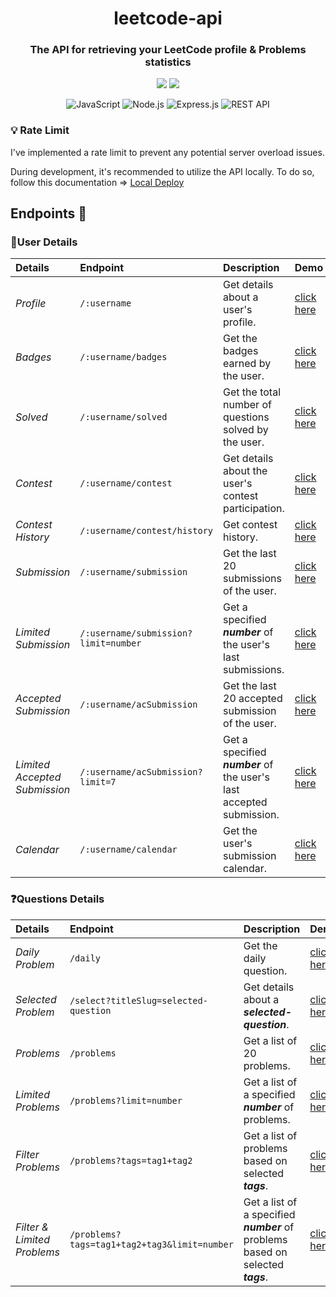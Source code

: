 <h1 align="center">leetcode-api</h1>
<div align="center">

### The API for retrieving your LeetCode profile & Problems statistics

<img src="https://img.shields.io/badge/License-MIT-green.svg"/>
<img src="https://img.shields.io/npm/v/npm.svg?logo=nodedotjs"/>

![JavaScript](https://img.shields.io/badge/javascript-%2320232a.svg?style=for-the-badge&logo=javascript&logoColor=%23F7DF1E)
![Node.js](https://img.shields.io/badge/Node.js-%2320232a?style=for-the-badge&logo=node.js&logoColor=43853D)
![Express.js](https://img.shields.io/badge/express-%2320232a.svg?style=for-the-badge&logo=express&logoColor=%23F7DF1E)
![REST API](https://img.shields.io/badge/RestApi-%2320232a.svg?style=for-the-badge&logo=restAPI&logoColor=%23F7DF1E)

</div>


### 💡 Rate Limit

I've implemented a rate limit to prevent any potential server overload issues.

During development, it's recommended to utilize the API locally. To do so, follow this documentation => <a href="CONTRIBUTING.md" target="_blank">Local Deploy</a>

## Endpoints 🚀

### 👤User Details

| Details                       | Endpoint                             | Description                                                          | Demo                                                              |
| :---------------------------- | :----------------------------------- | :------------------------------------------------------------------- | ----------------------------------------------------------------- |
| _Profile_                     | `/:username`                         | Get details about a user's profile.                                  | <a href="./public/demo/demo2.png" target="_blank">click here</a>  |
| _Badges_                      | `/:username/badges`                  | Get the badges earned by the user.                                   | <a href="./public/demo/demo3.png" target="_blank">click here</a>  |
| _Solved_                      | `/:username/solved`                  | Get the total number of questions solved by the user.                | <a href="./public/demo/demo4.png" target="_blank">click here</a>  |
| _Contest_                     | `/:username/contest`                 | Get details about the user's contest participation.                  | <a href="./public/demo/demo5.png" target="_blank">click here</a>  |
| _Contest History_             | `/:username/contest/history`         | Get contest history.                                                 | <a href="./public/demo/demo6.png" target="_blank">click here</a>  |
| _Submission_                  | `/:username/submission`              | Get the last 20 submissions of the user.                             | <a href="./public/demo/demo7.png" target="_blank">click here</a>  |
| _Limited Submission_          | `/:username/submission?limit=number` | Get a specified **_number_** of the user's last submissions.         | <a href="./public/demo/demo8.png" target="_blank">click here</a>  |
| _Accepted Submission_         | `/:username/acSubmission`            | Get the last 20 accepted submission of the user.                     | <a href="./public/demo/demo16.png" target="_blank">click here</a> |
| _Limited Accepted Submission_ | `/:username/acSubmission?limit=7`    | Get a specified **_number_** of the user's last accepted submission. | <a href="./public/demo/demo17.png" target="_blank">click here</a> |
| _Calendar_                    | `/:username/calendar`                | Get the user's submission calendar.                                  | <a href="./public/demo/demo9.png" target="_blank">click here</a>  |

### ❓Questions Details

| Details                     | Endpoint                                     | Description                                                                      | Demo                                                              |
| :-------------------------- | :------------------------------------------- | :------------------------------------------------------------------------------- | ----------------------------------------------------------------- |
| _Daily Problem_             | `/daily`                                     | Get the daily question.                                                          | <a href="./public/demo/demo10.png" target="_blank">click here</a> |
| _Selected Problem_          | `/select?titleSlug=selected-question`        | Get details about a **_selected-question_**.                                     | <a href="./public/demo/demo11.png" target="_blank">click here</a> |
| _Problems_                  | `/problems`                                  | Get a list of 20 problems.                                                       | <a href="./public/demo/demo12.png" target="_blank">click here</a> |
| _Limited Problems_          | `/problems?limit=number`                     | Get a list of a specified **_number_** of problems.                              | <a href="./public/demo/demo13.png" target="_blank">click here</a> |
| _Filter Problems_           | `/problems?tags=tag1+tag2`                   | Get a list of problems based on selected **_tags_**.                             | <a href="./public/demo/demo14.png" target="_blank">click here</a> |
| _Filter & Limited Problems_ | `/problems?tags=tag1+tag2+tag3&limit=number` | Get a list of a specified **_number_** of problems based on selected **_tags_**. | <a href="./public/demo/demo15.png" target="_blank">click here</a> |

